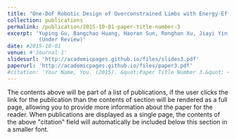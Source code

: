 ```yaml
---
title: "One-DoF Robotic Design of Overconstrained Limbs with Energy-Efficient, Self-Collision-Free Motion"
collection: publications
permalink: /publication/2015-10-01-paper-title-number-3
excerpt: 'Yuping Gu, Bangchao Huang, Haoran Sun, Ronghan Xu, Jiayi Yin, Fang Wan, Jia Pan, and Chaoyang Song  
          (Under Review)'
date: #2015-10-01
venue: #'Journal 1'
slidesurl: 'http://academicpages.github.io/files/slides3.pdf'
paperurl: 'http://academicpages.github.io/files/paper3.pdf'
#citation: 'Your Name, You. (2015). &quot;Paper Title Number 3.&quot; <i>Journal 1</i>. 1(3).'
---
```


The contents above will be part of a list of publications, if the user clicks the link for the publication than the contents of section will be rendered as a full page, allowing you to provide more information about the paper for the reader. When publications are displayed as a single page, the contents of the above "citation" field will automatically be included below this section in a smaller font.

